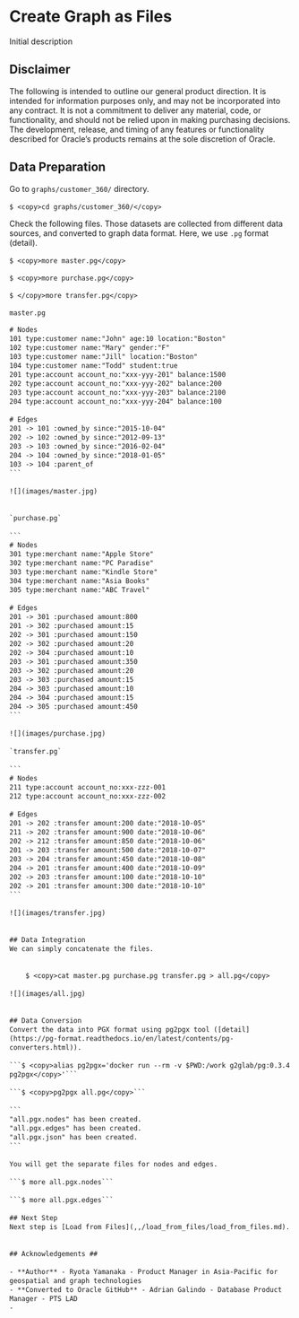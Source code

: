 # Create Graph as Files #

Initial description 

## Disclaimer ##
The following is intended to outline our general product direction. It is intended for information purposes only, and may not be incorporated into any contract. It is not a commitment to deliver any material, code, or functionality, and should not be relied upon in making purchasing decisions. The development, release, and timing of any features or functionality described for Oracle’s products remains at the sole discretion of Oracle.


## Data Preparation
Go to `graphs/customer_360/` directory.

```$ <copy>cd graphs/customer_360/</copy>```

Check the following files. Those datasets are collected from different data sources, and converted to graph data format. Here, we use `.pg` format (detail).

`$ <copy>more master.pg</copy>`

`$ <copy>more purchase.pg</copy>`

`$ </copy>more transfer.pg</copy>`


`master.pg`


````
# Nodes
101 type:customer name:"John" age:10 location:"Boston"
102 type:customer name:"Mary" gender:"F"
103 type:customer name:"Jill" location:"Boston"
104 type:customer name:"Todd" student:true
201 type:account account_no:"xxx-yyy-201" balance:1500
202 type:account account_no:"xxx-yyy-202" balance:200
203 type:account account_no:"xxx-yyy-203" balance:2100
204 type:account account_no:"xxx-yyy-204" balance:100

# Edges
201 -> 101 :owned_by since:"2015-10-04"
202 -> 102 :owned_by since:"2012-09-13"
203 -> 103 :owned_by since:"2016-02-04"
204 -> 104 :owned_by since:"2018-01-05"
103 -> 104 :parent_of
```

![](images/master.jpg)


`purchase.pg`

```
# Nodes
301 type:merchant name:"Apple Store"
302 type:merchant name:"PC Paradise"
303 type:merchant name:"Kindle Store"
304 type:merchant name:"Asia Books"
305 type:merchant name:"ABC Travel"

# Edges
201 -> 301 :purchased amount:800
201 -> 302 :purchased amount:15
202 -> 301 :purchased amount:150
202 -> 302 :purchased amount:20
202 -> 304 :purchased amount:10
203 -> 301 :purchased amount:350
203 -> 302 :purchased amount:20
203 -> 303 :purchased amount:15
204 -> 303 :purchased amount:10
204 -> 304 :purchased amount:15
204 -> 305 :purchased amount:450
```

![](images/purchase.jpg)

`transfer.pg`

```
# Nodes
211 type:account account_no:xxx-zzz-001
212 type:account account_no:xxx-zzz-002

# Edges
201 -> 202 :transfer amount:200 date:"2018-10-05"
211 -> 202 :transfer amount:900 date:"2018-10-06"
202 -> 212 :transfer amount:850 date:"2018-10-06"
201 -> 203 :transfer amount:500 date:"2018-10-07"
203 -> 204 :transfer amount:450 date:"2018-10-08"
204 -> 201 :transfer amount:400 date:"2018-10-09"
202 -> 203 :transfer amount:100 date:"2018-10-10"
202 -> 201 :transfer amount:300 date:"2018-10-10"
```

![](images/transfer.jpg)


## Data Integration
We can simply concatenate the files.


    $ <copy>cat master.pg purchase.pg transfer.pg > all.pg</copy>

![](images/all.jpg)


## Data Conversion
Convert the data into PGX format using pg2pgx tool ([detail](https://pg-format.readthedocs.io/en/latest/contents/pg-converters.html)).

```$ <copy>alias pg2pgx='docker run --rm -v $PWD:/work g2glab/pg:0.3.4 pg2pgx</copy>'```

```$ <copy>pg2pgx all.pg</copy>```

```
"all.pgx.nodes" has been created.
"all.pgx.edges" has been created.
"all.pgx.json" has been created.
```

You will get the separate files for nodes and edges.

```$ more all.pgx.nodes```

```$ more all.pgx.edges```

## Next Step
Next step is [Load from Files](,,/load_from_files/load_from_files.md).


## Acknowledgements ##

- **Author** - Ryota Yamanaka - Product Manager in Asia-Pacific for geospatial and graph technologies
- **Converted to Oracle GitHub** - Adrian Galindo - Database Product Manager - PTS LAD
- 
